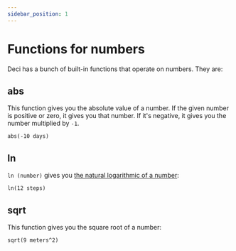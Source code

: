 ```yaml
---
sidebar_position: 1
---
```


# Functions for numbers

Deci has a bunch of built-in functions that operate on numbers. They are:

## abs

This function gives you the absolute value of a number. If the given number is positive or zero, it gives you that number. If it's negative, it gives you the number multiplied by `-1`.

```deci live
abs(-10 days)
```

## ln

`ln (number)` gives you [the natural logarithmic of a number](https://en.wikipedia.org/wiki/Natural_logarithm):

```deci live
ln(12 steps)
```

## sqrt

This function gives you the square root of a number:

```deci live
sqrt(9 meters^2)
```
